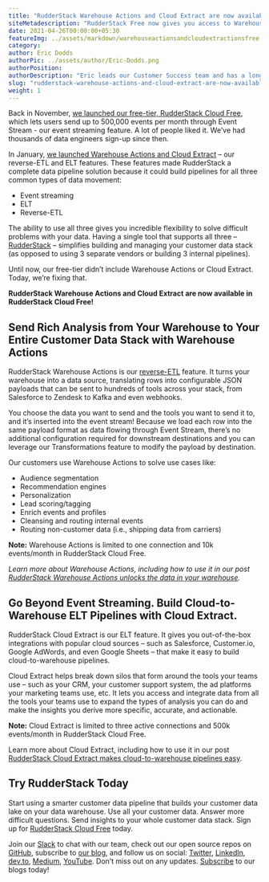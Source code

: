 ```yaml
---
title: "RudderStack Warehouse Actions and Cloud Extract are now available in RudderStack Cloud Free"
siteMetadescription: "RudderStack Free now gives you access to Warehouse Actions and Cloud Extract. Learn what you can do with RudderStack Free and the limitations."
date: 2021-04-26T00:00:00+05:30
featureImg: ../assets/markdown/warehouseactionsandcloudextractionsfree.png
category:
author: Eric Dodds
authorPic: ../assets/author/Eric-Dodds.png
authorPosition:
authorDescription: "Eric leads our Customer Success team and has a long history of helping companies architect customer data stacks and use their data to grow."
slug: "rudderstack-warehouse-actions-and-cloud-extract-are-now-available-in-rudderstack-cloud-free"
weight: 1
---
```


Back in November, [we launched our free-tier, RudderStack Cloud Free](https://rudderstack.com/blog/start-building-a-better-cdp-for-free-with-rudderstack-cloud-free), which lets users send up to 500,000 events per month through Event Stream - our event streaming feature. A lot of people liked it. We’ve had thousands of data engineers sign-up since then.

In January, [we launched Warehouse Actions and Cloud Extract](https://rudderstack.com/blog/introducing-rudderstack-cloud-extract-and-warehouse-actions) – our reverse-ETL and ELT features. These features made RudderStack a complete data pipeline solution because it could build pipelines for all three common types of data movement:



*   Event streaming 
*   ELT
*   Reverse-ETL 

The ability to use all three gives you incredible flexibility to solve difficult problems with your data. Having a single tool that supports all three – [RudderStack](https://rudderstack.com/) – simplifies building and managing your customer data stack (as opposed to using 3 separate vendors or building 3 internal pipelines). 

Until now, our free-tier didn’t include Warehouse Actions or Cloud Extract. Today, we’re fixing that. 

**RudderStack Warehouse Actions and Cloud Extract are now available in RudderStack Cloud Free!**


## Send Rich Analysis from Your Warehouse to Your Entire Customer Data Stack with Warehouse Actions

RudderStack Warehouse Actions is our [reverse-ETL](https://rudderstack.com/blog/reverse-etl-is-just-another-data-pipeline) feature. It turns your warehouse into a data source, translating rows into configurable JSON payloads that can be sent to hundreds of tools across your stack, from Salesforce to Zendesk to Kafka and even webhooks.

You choose the data you want to send and the tools you want to send it to, and it’s inserted into the event stream! Because we load each row into the same payload format as data flowing through Event Stream, there’s no additional configuration required for downstream destinations and you can leverage our Transformations feature to modify the payload by destination. 

Our customers use Warehouse Actions  to solve use cases like:



*   Audience segmentation
*   Recommendation engines
*   Personalization
*   Lead scoring/tagging
*   Enrich events and profiles
*   Cleansing and routing internal events
*   Routing non-customer data (i.e., shipping data from carriers)

**Note:** Warehouse Actions is limited to one connection and 10k events/month in RudderStack Cloud Free.

_Learn more about Warehouse Actions, including how to use it in our post [RudderStack Warehouse Actions unlocks the data in your warehouse](https://rudderstack.com/blog/rudderstack-warehouse-actions-unlocks-the-data-in-your-warehouse)._


## Go Beyond Event Streaming. Build Cloud-to-Warehouse ELT Pipelines with Cloud Extract.

RudderStack Cloud Extract is our ELT feature. It gives you out-of-the-box integrations with popular cloud sources – such as Salesforce, Customer.io, Google AdWords, and even Google Sheets – that make it easy to build cloud-to-warehouse pipelines.

Cloud Extract helps break down silos that form around the tools your teams use – such as your CRM, your customer support system, the ad platforms your marketing teams use, etc. It lets you access and integrate data from all the tools your teams use to expand the types of analysis you can do and make the insights you derive more specific, accurate, and actionable.

**Note:** Cloud Extract is limited to three active connections and 500k events/month in RudderStack Cloud Free.

Learn more about Cloud Extract, including how to use it in our post [RudderStack Cloud Extract makes cloud-to-warehouse pipelines easy](https://rudderstack.com/blog/rudderstack-cloud-extract-makes-cloud-to-warehouse-pipelines-easy).


## Try RudderStack Today

Start using a smarter customer data pipeline that builds your customer data lake on your data warehouse. Use all your customer data. Answer more difficult questions. Send insights to your whole customer data stack. Sign up for [RudderStack Cloud Free](https://app.rudderlabs.com/signup?type=freetrial) today.

Join our [Slack](https://resources.rudderstack.com/join-rudderstack-slack) to chat with our team, check out our open source repos on [GitHub](https://github.com/rudderlabs), subscribe to [our blog](https://rudderstack.com/blog/), and follow us on social: [Twitter](https://twitter.com/RudderStack), [LinkedIn](https://www.linkedin.com/company/rudderlabs/), [dev.to](https://dev.to/rudderstack), [Medium](https://rudderstack.medium.com/), [YouTube](https://www.youtube.com/channel/UCgV-B77bV_-LOmKYHw8jvBw). Don’t miss out on any updates. [Subscribe](https://rudderstack.com/blog/) to our blogs today!
